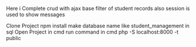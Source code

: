 Here i Complete crud with ajax base filter of student records also session is used to show messages

Clone Project
npm install
make database name like student_management in sql
Open Project in cmd
run command in cmd php -S localhost:8000 -t public
